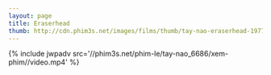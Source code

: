 ```yaml
---
layout: page
title: Eraserhead
thumb: http://cdn.phim3s.net/images/films/thumb/tay-nao-eraserhead-1977.jpg
---
```

{% include jwpadv src='//phim3s.net/phim-le/tay-nao_6686/xem-phim//video.mp4' %}